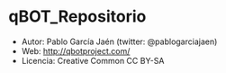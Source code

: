# qBOT_Repositorio

* Autor: Pablo García Jaén (twitter: @pablogarciajaen)
* Web: http://qbotproject.com/
* Licencia: Creative Common CC BY-SA


